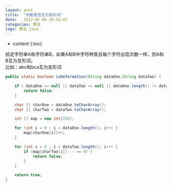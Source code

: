 ```yaml
---
layout: post
title:  "判断是否互为变形词"
date:   2017-02-09 10:32:43
categories: 算法
tags: 算法 java
---
```


* content
{:toc}

给定字符串A和字符串B，如果A和B中字符种类且每个字符出现次数一样，则A和B互为变形词。  
比如：abc和bca互为变形词  





```java   
public static boolean isDeformation(String dataOne,String dataTwo) {

    if ( dataOne == null || dataTwo == null || dataOne.length() != dataTwo.length()) {
        return false;
    }

    char [] charOne = dataOne.toCharArray();
    char [] charTwo = dataTwo.toCharArray();

    int [] map = new int[256];

    for (int i = 0 ; i < dataOne.length(); i++) {
        map[charOne[i]]++;
    }

    for (int i = 0 ; i < dataTwo.length(); i++) {
        if (map[charTwo[i]] -- == 0) {
            return false;
        }
    }

    return true;
}  
```  




